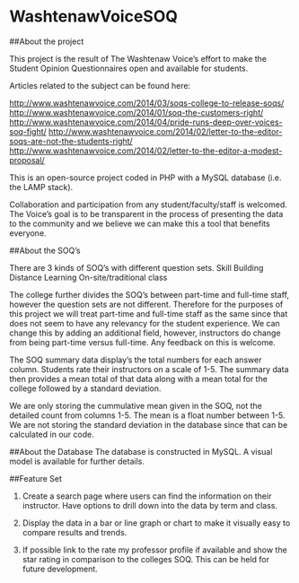 WashtenawVoiceSOQ
=================

##About the project

This project is the result of The Washtenaw Voice’s effort to make the Student Opinion Questionnaires open and available for students.  

Articles related to the subject can be found here:

http://www.washtenawvoice.com/2014/03/soqs-college-to-release-soqs/
http://www.washtenawvoice.com/2014/01/soq-the-customers-right/
http://www.washtenawvoice.com/2014/04/pride-runs-deep-over-voices-soq-fight/
http://www.washtenawvoice.com/2014/02/letter-to-the-editor-soqs-are-not-the-students-right/
http://www.washtenawvoice.com/2014/02/letter-to-the-editor-a-modest-proposal/

This is an open-source project coded in PHP with a MySQL database (i.e. the LAMP stack).

Collaboration and participation from any student/faculty/staff is welcomed. The Voice’s goal is to be transparent in the process of presenting the data to the community and we believe we can make this a tool that benefits everyone.

##About the SOQ’s

There are 3 kinds of SOQ’s with different question sets.
Skill Building
Distance Learning
On-site/traditional class

The college further divides the SOQ’s between part-time and full-time staff, however the question sets are not different. Therefore for the purposes of this project we will treat part-time and full-time staff as the same since that does not seem to have any relevancy for the student experience. We can change this by adding an additional field, however, instructors do change from being part-time versus full-time. Any feedback on this is welcome.

The SOQ summary data display’s the total numbers for each answer column. Students rate their instructors on a scale of 1-5. The summary data then provides a mean total of that data along with a mean total for the college followed by a standard deviation.

We are only storing the cummulative mean given in the SOQ, not the detailed count from columns 1-5.  The mean is a float number between 1-5. We are not storing the standard deviation in the database since that can be calculated in our code.

##About the Database
The database is constructed in MySQL.  A visual model is available for further details.

##Feature Set

1.  Create a search page where users can find the information on their instructor.  Have options to drill down into the data by term and class.

2. Display the data in a bar or line graph or chart to make it visually easy to compare results and trends.

3. If possible link to the rate my professor profile if available and show the star rating in comparison to the colleges SOQ. This can be held for future development.


